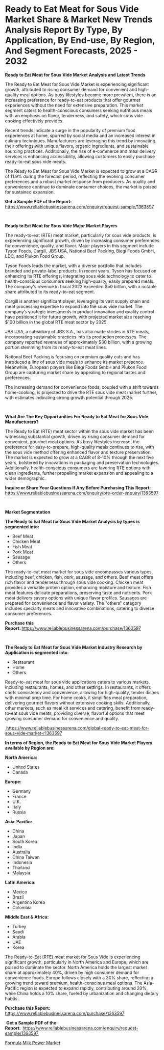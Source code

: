 <p><h1>Ready to Eat Meat for Sous Vide Market Share & Market New Trends Analysis Report By Type, By Application, By End-use, By Region, And Segment Forecasts, 2025 - 2032</h1></p><p><strong>Ready to Eat Meat for Sous Vide Market Analysis and Latest Trends</strong></p>
<p><p>The Ready to Eat Meat for Sous Vide Market is experiencing significant growth, attributed to rising consumer demand for convenient and high-quality meal options. As busy lifestyles become more prevalent, there is an increasing preference for ready-to-eat products that offer gourmet experiences without the need for extensive preparation. This market segment caters to health-conscious consumers seeking nutritious meals with an emphasis on flavor, tenderness, and safety, which sous vide cooking effectively provides.</p><p>Recent trends indicate a surge in the popularity of premium food experiences at home, spurred by social media and an increased interest in culinary techniques. Manufacturers are leveraging this trend by innovating their offerings with unique flavors, organic ingredients, and sustainable sourcing practices. Additionally, the rise of e-commerce and meal delivery services is enhancing accessibility, allowing customers to easily purchase ready-to-eat sous vide meats.</p><p>The Ready to Eat Meat for Sous Vide Market is expected to grow at a CAGR of 11.9% during the forecast period, reflecting the evolving consumer preferences and a robust market response from producers. As quality and convenience continue to dominate consumer choices, the market is poised for sustained expansion.</p></p>
<p><strong>Get a Sample PDF of the Report:&nbsp;</strong> <a href="https://www.reliablebusinessarena.com/enquiry/request-sample/1363597?utm_campaign=2206&utm_medium=2&utm_source=Github&utm_content=ia&utm_term=07042025&utm_id=ready-to-eat-meat-for-sous-vide">https://www.reliablebusinessarena.com/enquiry/request-sample/1363597</a></p>
<p>&nbsp;</p>
<p><strong>Ready to Eat Meat for Sous Vide Major Market Players</strong></p>
<p><p>The ready-to-eat (RTE) meat market, particularly for sous vide products, is experiencing significant growth, driven by increasing consumer preferences for convenience, quality, and flavor. Major players in this segment include Tyson Foods, Cargill, JBS USA, National Beef Packing, Biegi Foods GmbH, LDC, and Plukon Food Group.</p><p>Tyson Foods leads the market, with a diverse portfolio that includes branded and private-label products. In recent years, Tyson has focused on enhancing its RTE offerings, integrating sous vide technology to cater to health-conscious consumers seeking high-quality, easily prepared meals. The company's revenue in fiscal 2022 exceeded $50 billion, with a notable share attributed to its ready-to-eat segment.</p><p>Cargill is another significant player, leveraging its vast supply chain and meat processing expertise to expand into the sous vide market. The company’s strategic investments in product innovation and quality control have positioned it for future growth, with projected market size reaching $100 billion in the global RTE meat sector by 2025.</p><p>JBS USA, a subsidiary of JBS S.A., has also made strides in RTE meats, incorporating sustainable practices into its production processes. The company reported revenues of approximately $30 billion, with a growing portion stemming from its ready-to-eat meat lines.</p><p>National Beef Packing is focusing on premium quality cuts and has introduced a line of sous vide meals to enhance its market presence. Meanwhile, European players like Biegi Foods GmbH and Plukon Food Group are capturing market share by appealing to regional tastes and preferences.</p><p>The increasing demand for convenience foods, coupled with a shift towards home-cooking, is projected to drive the RTE sous vide meat market further, with estimates indicating strong growth potential through 2025.</p></p>
<p>&nbsp;</p>
<p><strong>What Are The Key Opportunities For Ready to Eat Meat for Sous Vide Manufacturers?</strong></p>
<p><p>The Ready to Eat (RTE) meat sector within the sous vide market has been witnessing substantial growth, driven by rising consumer demand for convenient, gourmet meal options. As busy lifestyles increase, the preference for easy-to-prepare, high-quality meals continues to rise, with the sous vide method offering enhanced flavor and texture preservation. The market is expected to grow at a CAGR of 8-10% through the next five years, bolstered by innovations in packaging and preservation technologies. Additionally, health-conscious consumers are favoring RTE options with clean ingredients, further propelling market expansion and appealing to a wider demographic.</p></p>
<p><strong>Inquire or Share Your Questions If Any Before Purchasing This Report:</strong> <a href="https://www.reliablebusinessarena.com/enquiry/pre-order-enquiry/1363597?utm_campaign=2206&utm_medium=2&utm_source=Github&utm_content=ia&utm_term=07042025&utm_id=ready-to-eat-meat-for-sous-vide">https://www.reliablebusinessarena.com/enquiry/pre-order-enquiry/1363597</a></p>
<p>&nbsp;</p>
<p><strong>Market Segmentation</strong></p>
<p><strong>The Ready to Eat Meat for Sous Vide Market Analysis by types is segmented into:</strong></p>
<p><ul><li>Beef Meat</li><li>Chicken Meat</li><li>Fish Meat</li><li>Pork Meat</li><li>Sausage</li><li>Others</li></ul></p>
<p><p>The ready-to-eat meat market for sous vide encompasses various types, including beef, chicken, fish, pork, sausage, and others. Beef meat offers rich flavor and tenderness through sous vide cooking. Chicken meat provides a versatile protein option, enhancing moisture and texture. Fish meat features delicate preparations, preserving taste and nutrients. Pork meat delivers savory options with unique flavor profiles. Sausages are prepared for convenience and flavor variety. The "others" category includes specialty meats and innovative combinations, catering to diverse consumer preferences.</p></p>
<p><strong>Purchase this Report:&nbsp;</strong><a href="https://www.reliablebusinessarena.com/purchase/1363597?utm_campaign=2206&utm_medium=2&utm_source=Github&utm_content=ia&utm_term=07042025&utm_id=ready-to-eat-meat-for-sous-vide">https://www.reliablebusinessarena.com/purchase/1363597</a></p>
<p>&nbsp;</p>
<p><strong>The Ready to Eat Meat for Sous Vide Market Industry Research by Application is segmented into:</strong></p>
<p><ul><li>Restaurant</li><li>Home</li><li>Others</li></ul></p>
<p><p>Ready-to-eat meat for sous vide applications caters to various markets, including restaurants, homes, and other settings. In restaurants, it offers chefs consistency and convenience, allowing for high-quality, tender dishes with minimal prep time. For home cooks, it simplifies meal preparation, delivering gourmet flavors without extensive cooking skills. Additionally, other markets, such as meal kit services and catering, benefit from ready-to-eat sous vide meats, providing diverse, flavorful options that meet growing consumer demand for convenience and quality.</p></p>
<p><a href="https://www.reliablebusinessarena.com/global-ready-to-eat-meat-for-sous-vide-market-r1363597?utm_campaign=2206&utm_medium=2&utm_source=Github&utm_content=ia&utm_term=07042025&utm_id=ready-to-eat-meat-for-sous-vide">&nbsp;https://www.reliablebusinessarena.com/global-ready-to-eat-meat-for-sous-vide-market-r1363597</a></p>
<p><strong>In terms of Region, the Ready to Eat Meat for Sous Vide Market Players available by Region are:</strong></p>
<p>
    <p> <strong> North America: </strong>
        <ul>
            <li>United States</li>
            <li>Canada</li>
        </ul>
        </p> 
    <p> <strong> Europe: </strong>
        <ul>
            <li>Germany</li>
            <li>France</li>
            <li>U.K.</li>
            <li>Italy</li>
            <li>Russia</li>
        </ul>
        </p> 
    <p> <strong> Asia-Pacific: </strong>
        <ul>
            <li>China</li>
            <li>Japan</li>
            <li>South Korea</li>
            <li>India</li>
            <li>Australia</li>
            <li>China Taiwan</li>
            <li>Indonesia</li>
            <li>Thailand</li>
            <li>Malaysia</li>
        </ul>
        </p> 
    <p> <strong> Latin America: </strong>
        <ul>
            <li>Mexico</li>
            <li>Brazil</li>
            <li>Argentina Korea</li>
            <li>Colombia</li>
        </ul>
        </p> 
    <p> <strong> Middle East & Africa: </strong>
        <ul>
            <li>Turkey</li>
            <li>Saudi</li>
            <li>Arabia</li>
            <li>UAE</li>
            <li>Korea</li>
        </ul>
    </p>
    </p>
<p><p>The Ready-to-Eat (RTE) meat market for Sous Vide is experiencing significant growth, particularly in North America and Europe, which are poised to dominate the sector. North America holds the largest market share at approximately 40%, driven by high consumer demand for convenience foods. Europe follows closely with a 30% share, reflecting a growing trend toward premium, health-conscious meal options. The Asia-Pacific region is expected to expand rapidly, contributing around 20%, while China holds a 10% share, fueled by urbanization and changing dietary habits.</p></p>
<p><strong>Purchase this Report: </strong><a href="https://www.reliablebusinessarena.com/purchase/1363597?utm_campaign=2206&utm_medium=2&utm_source=Github&utm_content=ia&utm_term=07042025&utm_id=ready-to-eat-meat-for-sous-vide">https://www.reliablebusinessarena.com/purchase/1363597</a></p>
<p>&nbsp;<strong>Get a Sample PDF of the Report:&nbsp;&nbsp;</strong><a href="https://www.reliablebusinessarena.com/enquiry/request-sample/1363597?utm_campaign=2206&utm_medium=2&utm_source=Github&utm_content=ia&utm_term=07042025&utm_id=ready-to-eat-meat-for-sous-vide">https://www.reliablebusinessarena.com/enquiry/request-sample/1363597</a></p>
<p><strong></strong></p>
<p><p><a href="https://github.com/joannesouthgate/Market-Research-Report-List-6/blob/main/formula-milk-power-market.md?utm_campaign=2206&utm_medium=2&utm_source=Github&utm_content=ia&utm_term=07042025&utm_id=ready-to-eat-meat-for-sous-vide">Formula Milk Power Market</a></p></p>